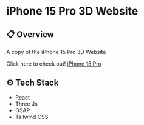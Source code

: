 # iPhone 15 Pro 3D Website

## 📋 Overview
A copy of the iPhone 15 Pro 3D Website

Click here to check out! [iPhone 15 Pro](https://apple-web-vert.vercel.app/)


## ⚙️ Tech Stack
- React
- Three Js
- GSAP
- Tailwind CSS
